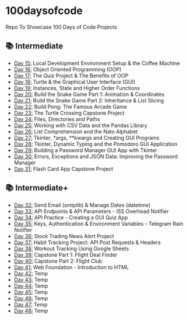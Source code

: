 # 100daysofcode
Repo To Showcase 100 Days of Code Projects

## 📚 Intermediate
- [Day 15:](https://github.com/mgiammal/100daysofcode/tree/main/day15) Local Development Environment Setup & the Coffee Machine
- [Day 16:](https://github.com/mgiammal/100daysofcode/tree/main/day16) Object Oriented Programming (OOP)
- [Day 17:](https://github.com/mgiammal/100daysofcode/tree/main/day17) The Quiz Project & The Benefits of OOP
- [Day 18:](https://github.com/mgiammal/100daysofcode/tree/main/day18) Turtle & the Graphical User Interface (GUI)
- [Day 19:](https://github.com/mgiammal/100daysofcode/tree/main/day19) Instances, State and Higher Order Functions
- [Day 20:](https://github.com/mgiammal/100daysofcode/tree/main/day20) Build the Snake Game Part 1: Animation & Coordinates
- [Day 21:](https://github.com/mgiammal/100daysofcode/tree/main/day21) Build the Snake Game Part 2: Inheritance & List Slicing
- [Day 22:](https://github.com/mgiammal/100daysofcode/tree/main/day22) Build Pong: The Famous Arcade Game
- [Day 23:](https://github.com/mgiammal/100daysofcode/tree/main/day23) The Turtle Crossing Capstone Project
- [Day 24:](https://github.com/mgiammal/100daysofcode/tree/main/day24) Files, Directories and Paths
- [Day 25:](https://github.com/mgiammal/100daysofcode/tree/main/day25) Working with CSV Data and the Pandas Library
- [Day 26:](https://github.com/mgiammal/100daysofcode/tree/main/day26) List Comprehension and the Nato Alphabet
- [Day 27:](https://github.com/mgiammal/100daysofcode/tree/main/day27) Tkinter, *args, **kwargs and Creating GUI Programs
- [Day 28:](https://github.com/mgiammal/100daysofcode/tree/main/day28) Tkinter, Dynamic Typing and the Pomodoro GUI Application
- [Day 29:](https://github.com/mgiammal/100daysofcode/tree/main/day29) Building a Password Manager GUI App with Tkinter
- [Day 30:](https://github.com/mgiammal/100daysofcode/tree/main/day30) Errors, Exceptions and JSON Data: Improving the Password Manager
- [Day 31:](https://github.com/mgiammal/100daysofcode/tree/main/day31) Flash Card App Capstone Project

## 📚 Intermediate+
- [Day 32:](https://github.com/mgiammal/100daysofcode/tree/main/day32)  Send Email (smtplib) & Manage Dates (datetime)
- [Day 33:](https://github.com/mgiammal/100daysofcode/tree/main/day33)  API Endpoints & API Parameters - ISS Overhead Notifier
- [Day 34:](https://github.com/mgiammal/100daysofcode/tree/main/day34)  API Practice - Creating a GUI Quiz App
- [Day 35:](https://github.com/mgiammal/100daysofcode/tree/main/day35)  Keys, Authentication & Environment Variables - Telegram Rain Notifier
- [Day 36:](https://github.com/mgiammal/100daysofcode/tree/main/day36)  Stock Trading News Alert Project
- [Day 37:](https://github.com/mgiammal/100daysofcode/tree/main/day37)  Habit Tracking Project: API Post Requests & Headers
- [Day 38:](https://github.com/mgiammal/100daysofcode/tree/main/day38)  Workout Tracking Using Google Sheets
- [Day 39:](https://github.com/mgiammal/100daysofcode/tree/main/day39)  Capstone Part 1: Flight Deal Finder
- [Day 40:](https://github.com/mgiammal/100daysofcode/tree/main/day40)  Capstone Part 2: Flight Club
- [Day 41:](https://github.com/mgiammal/100daysofcode/tree/main/day41)  Web Foundation - Introduction to HTML
- [Day 42:](https://github.com/mgiammal/100daysofcode/tree/main/day42)  Temp
- [Day 43:](https://github.com/mgiammal/100daysofcode/tree/main/day43)  Temp
- [Day 44:](https://github.com/mgiammal/100daysofcode/tree/main/day44)  Temp
- [Day 45:](https://github.com/mgiammal/100daysofcode/tree/main/day45)  Temp
- [Day 46:](https://github.com/mgiammal/100daysofcode/tree/main/day46)  Temp
- [Day 47:](https://github.com/mgiammal/100daysofcode/tree/main/day47)  Temp
- [Day 48:](https://github.com/mgiammal/100daysofcode/tree/main/day48)  Temp